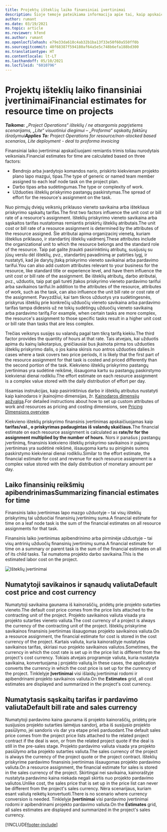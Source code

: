 ```yaml
---
title: Projektų išteklių laiko finansiniai įvertinimai
description: Šioje temoje pateikiama informacija apie tai, kaip apskaičiuojami finansiniai laiko įvertinimai.
author: rumant
ms.date: 03/19/2021
ms.topic: article
ms.reviewer: kfend
ms.author: rumant
ms.openlocfilehash: e79e33da618c4ab32b1ba13f33e50f60a550ff0b
ms.sourcegitcommit: 40f68387f594180af64a5e5c748b6efa188bd300
ms.translationtype: HT
ms.contentlocale: lt-LT
ms.lasthandoff: 05/10/2021
ms.locfileid: "6010796"
---
```

# <a name="financial-estimates-for-resource-time-on-projects"></a><span data-ttu-id="5b4f4-103">Projektų išteklių laiko finansiniai įvertinimai</span><span class="sxs-lookup"><span data-stu-id="5b4f4-103">Financial estimates for resource time on projects</span></span>

<span data-ttu-id="5b4f4-104">_**Taikoma:** „Project Operations“ išteklių / ne atsargomis pagrįstiems scenarijams, „Lite“ visuotiniui diegimui – „Proforma“ sąskaitų faktūrų išrašymui_</span><span class="sxs-lookup"><span data-stu-id="5b4f4-104">_**Applies To:** Project Operations for resource/non-stocked based scenarios, Lite deployment - deal to proforma invoicing_</span></span>

<span data-ttu-id="5b4f4-105">Finansiniai laiko įvertinimai apskaičiuojami remiantis trimis toliau nurodytais veiksniais.</span><span class="sxs-lookup"><span data-stu-id="5b4f4-105">Financial estimates for time are calculated based on three factors:</span></span> 

- <span data-ttu-id="5b4f4-106">Bendrojo arba įvardytojo komandos nario, priskirto kiekvienam projekto plano lapo mazgui, tipas.</span><span class="sxs-lookup"><span data-stu-id="5b4f4-106">The type of generic or named team member assigned to each leaf node task on the project plan.</span></span> 
- <span data-ttu-id="5b4f4-107">Darbo tipas arba sudėtingumas.</span><span class="sxs-lookup"><span data-stu-id="5b4f4-107">The type or complexity of work.</span></span>
- <span data-ttu-id="5b4f4-108">Užduoties išteklių priskyrimo pastangų paskirstymas.</span><span class="sxs-lookup"><span data-stu-id="5b4f4-108">The spread of effort for the resource's assignment on the task.</span></span> 

<span data-ttu-id="5b4f4-109">Nuo pirmųjų dviejų veiksnių priklauso vieneto savikaina arba ištekliaus priskyrimo sąskaitų tarifas.</span><span class="sxs-lookup"><span data-stu-id="5b4f4-109">The first two factors influence the unit cost or bill rate of a resource's assignment.</span></span> <span data-ttu-id="5b4f4-110">Išteklių priskyrimo vieneto savikaina arba sąskaitos tarifas nustatomas remiantis priskirtų išteklių atributais.</span><span class="sxs-lookup"><span data-stu-id="5b4f4-110">The unit cost or bill rate of a resource assignment is determined by the attributes of the resource assigned.</span></span> <span data-ttu-id="5b4f4-111">Šie atributai apima organizacinį vienetą, kuriam išteklius priklauso, ir standartinį išteklių vaidmenį.</span><span class="sxs-lookup"><span data-stu-id="5b4f4-111">These attributes include the organizational unit to which the resource belongs and the standard role of the resource.</span></span> <span data-ttu-id="5b4f4-112">Taip pat galite įtraukti pasirinktinių atributų, susijusių su jūsų verslu dėl išteklių, pvz., standartinį pavadinimą ar patirties lygį, ir nustatyti, kad jie darytų įtaką priskyrimo vieneto savikainai arba pardavimo tarifui.</span><span class="sxs-lookup"><span data-stu-id="5b4f4-112">You can also add custom attributes relevant to your business for the resource, like standard title or experience level, and have them influence the unit cost or bill rate of the assignment.</span></span>
<span data-ttu-id="5b4f4-113">Be išteklių atributų, darbo atributai, pvz., užduotis, taip pat gali turėti įtakos priskyrimo vieneto pardavimo tarifui arba savikainos tarifui.</span><span class="sxs-lookup"><span data-stu-id="5b4f4-113">In addition to the attributes of the resource, attributes of work, such as the task, can also influence the unit bill rate or cost rate of the assignment.</span></span> <span data-ttu-id="5b4f4-114">Pavyzdžiui, kai tam tikros užduotys yra sudėtingesnės, priskyrus išteklių prie konkrečių užduočių vieneto savikaina arba pardavimo tarifas tampa didesnis už ne tokių sudėtingų užduočių vieneto savikainą arba pardavimo tarifą.</span><span class="sxs-lookup"><span data-stu-id="5b4f4-114">For example, when certain tasks are more complex, the resource's assignment to those specific tasks result in a higher unit cost or bill rate than tasks that are less complex.</span></span>   

<span data-ttu-id="5b4f4-115">Trečias veiksnys susijęs su valandų pagal tam tikrą tarifą kiekiu.</span><span class="sxs-lookup"><span data-stu-id="5b4f4-115">The third factor provides the quantity of hours at that rate.</span></span> <span data-ttu-id="5b4f4-116">Tais atvejais, kai užduotis apima du kainų laikotarpius, greičiausiai bus įkainota pirma tos užduoties išteklių priskyrimo dalis, o jos kaina skirsis nuo antros užduoties dalies.</span><span class="sxs-lookup"><span data-stu-id="5b4f4-116">In cases where a task covers two price periods, it is likely that the first part of the resource assignment for that task is costed and priced differently than the second portion of the task.</span></span> <span data-ttu-id="5b4f4-117">Kiekvieno išteklių priskyrimo pastangų įvertinimas yra sudėtinė reikšmė, išsaugoma kartu su pastangų paskirstymo kiekvienai dienai rodikliu.</span><span class="sxs-lookup"><span data-stu-id="5b4f4-117">The effort estimate on each resource assignment is a complex value stored with the daily distribution of effort per day.</span></span>

<span data-ttu-id="5b4f4-118">Išsamias instrukcijas, kaip pasirinktinius darbo ir išteklių atributus nustatyti kaip kainodaros ir įkainojimo dimensijas, žr. [Kainodaros dimensijų apžvalga](../pricing-costing/pricing-dimensions-overview.md).</span><span class="sxs-lookup"><span data-stu-id="5b4f4-118">For detailed instructions about how to set up custom attributes of work and resources as pricing and costing dimensions, see [Pricing Dimensions overview](../pricing-costing/pricing-dimensions-overview.md).</span></span>

<span data-ttu-id="5b4f4-119">Kiekvieno išteklių priskyrimo finansinis įvertinimas apskaičiuojamas kaip **tarifas/val., o priskyrimas padaugintas iš valandų skaičiaus.**</span><span class="sxs-lookup"><span data-stu-id="5b4f4-119">The financial estimate on each resource assignment is calculated as **rate/hr for the assignment multiplied by the number of hours.**</span></span>  <span data-ttu-id="5b4f4-120">Nors ir panašus į pastangų įvertinimą, finansinis kiekvieno išteklių priskyrimo savikainos ir pajamų įvertinimas yra sudėtinė reikšmė, išsaugoma kartu su piniginės sumos paskirstymo kiekvienai dienai rodikliu.</span><span class="sxs-lookup"><span data-stu-id="5b4f4-120">Similar to the effort estimate, the financial estimate for cost and revenue for each resource assignment is a complex value stored with the daily distribution of monetary amount per day.</span></span> 

## <a name="summarizing-financial-estimates-for-time"></a><span data-ttu-id="5b4f4-121">Laiko finansinių reikšmių apibendrinimas</span><span class="sxs-lookup"><span data-stu-id="5b4f4-121">Summarizing financial estimates for time</span></span>
<span data-ttu-id="5b4f4-122">Finansinis laiko įvertinimas lapo mazgo užduotyje – tai visų išteklių priskyrimų tai užduočiai finansinių įvertinimų suma.</span><span class="sxs-lookup"><span data-stu-id="5b4f4-122">A financial estimate for time on a leaf node task is the sum of the financial estimates on all resource assignments for that task.</span></span>

<span data-ttu-id="5b4f4-123">Finansinis laiko įvertinimas apibendrinimo arba pirminėje užduotyje – tai visų antrinių užduočių finansinių įvertinimų suma.</span><span class="sxs-lookup"><span data-stu-id="5b4f4-123">A financial estimate for time on a summary or parent task is the sum of the financial estimates on all of its child tasks.</span></span> <span data-ttu-id="5b4f4-124">Tai numatoma projekto darbo savikaina.</span><span class="sxs-lookup"><span data-stu-id="5b4f4-124">This is the estimated labor cost on the project.</span></span> 

![Išteklių įvertinimai](./media/navigation12.png)

## <a name="default-cost-price-and-cost-currency"></a><span data-ttu-id="5b4f4-126">Numatytoji savikainos ir sąnaudų valiuta</span><span class="sxs-lookup"><span data-stu-id="5b4f4-126">Default cost price and cost currency</span></span>

<span data-ttu-id="5b4f4-127">Numatytoji savikaina gaunama iš kainoraščių, pridėtų prie projekto sutarties vieneto.</span><span class="sxs-lookup"><span data-stu-id="5b4f4-127">The default cost price comes from the price lists attached to the contracting unit of the project.</span></span> <span data-ttu-id="5b4f4-128">Projekto savikainos valiuta visada yra projekto sutarties vieneto valiuta.</span><span class="sxs-lookup"><span data-stu-id="5b4f4-128">The cost currency of a project is always the currency of the contracting unit of the project.</span></span> <span data-ttu-id="5b4f4-129">Išteklių priskyrime savikainos finansinis įvertinimas išsaugomas projekto savikainos valiuta.</span><span class="sxs-lookup"><span data-stu-id="5b4f4-129">On a resource assignment, the financial estimate for cost is stored in the cost currency of the project.</span></span> <span data-ttu-id="5b4f4-130">Kartais valiuta, kuria kainoraštyje nustatytas savikainos tarifas, skiriasi nuo projekto savikainos valiutos.</span><span class="sxs-lookup"><span data-stu-id="5b4f4-130">Sometimes, the currency in which the cost rate is set up in the price list is different from the project's cost currency.</span></span> <span data-ttu-id="5b4f4-131">Tokiais atvejais programoje valiuta, kuria nustatyta savikaina, konvertuojama į projekto valiutą.</span><span class="sxs-lookup"><span data-stu-id="5b4f4-131">In these cases, the application converts the currency in which the cost price is set up for the currency of the project.</span></span> <span data-ttu-id="5b4f4-132">Tinklelyje **Įvertinimai** visi išlaidų įvertinimai rodomi ir apibendrinami projekto savikainos valiuta.</span><span class="sxs-lookup"><span data-stu-id="5b4f4-132">On the **Estimates** grid, all cost estimates are displayed and summarized in the project's cost currency.</span></span> 

## <a name="default-bill-rate-and-sales-currency"></a><span data-ttu-id="5b4f4-133">Numatytasis sąskaitų tarifas ir pardavimo valiuta</span><span class="sxs-lookup"><span data-stu-id="5b4f4-133">Default bill rate and sales currency</span></span>

<span data-ttu-id="5b4f4-134">Numatytoji pardavimo kaina gaunama iš projekto kainoraščių, pridėtų prie susijusios projekto sutarties laimėjus sandorį, arba iš susijusio projekto pasiūlymo, jei sandoris vis dar yra etape prieš parduodant.</span><span class="sxs-lookup"><span data-stu-id="5b4f4-134">The default sales price comes from the project price lists attached to the related project contract if the deal is won, or from the related project quote if the deal is still in the pre-sales stage.</span></span> <span data-ttu-id="5b4f4-135">Projekto pardavimo valiuta visada yra projekto pasiūlymo arba projekto sutarties valiuta.</span><span class="sxs-lookup"><span data-stu-id="5b4f4-135">The sales currency of the project is always the currency of the project quote or the project contract.</span></span> <span data-ttu-id="5b4f4-136">Išteklių priskyrime pardavimo finansinis įvertinimas išsaugomas projekto pardavimo valiuta.</span><span class="sxs-lookup"><span data-stu-id="5b4f4-136">On a resource assignment, the financial estimate for sales is stored in the sales currency of the project.</span></span> <span data-ttu-id="5b4f4-137">Skirtingai nei savikaina, kainoraštyje nustatyta pardavimo kaina niekada negali skirtis nuo projekto pardavimo valiutos.</span><span class="sxs-lookup"><span data-stu-id="5b4f4-137">Unlike cost, the sales price that is set up in the price list can never be different from the project's sales currency.</span></span> <span data-ttu-id="5b4f4-138">Nėra scenarijaus, kuriam esant valiutą reikėtų konvertuoti.</span><span class="sxs-lookup"><span data-stu-id="5b4f4-138">There is no scenario where currency conversion is needed.</span></span> <span data-ttu-id="5b4f4-139">Tinklelyje **Įvertinimai** visi pardavimo įvertinimai rodomi ir apibendrinami projekto pardavimo valiuta.</span><span class="sxs-lookup"><span data-stu-id="5b4f4-139">On the **Estimates** grid, all sales estimates are displayed and summarized in the project's sales currency.</span></span> 

[!INCLUDE[footer-include](../includes/footer-banner.md)]
